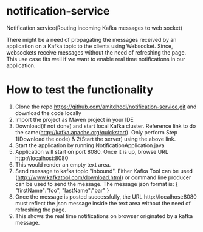 # notification-service
Notification service(Routing incoming Kafka messages to web socket)

There might be a need of propagating the messages received by an application on a Kafka topic to the clients using Websocket. 
Since, websockets receive messages without the need of refreshing the page. This use case fits well if we want to enable real 
time notifications in our application.

# How to test the functionality
1. Clone the repo https://github.com/amitdhodi/notification-service.git and download the code locally
2. Import the project as Maven project in your IDE
3. Download(if not done) and start local Kafka cluster. Reference link to do the same(http://kafka.apache.org/quickstart).
Only perform Step 1(Download the code) & 2(Start the server) using the above link.
4. Start the application by running NotificationApplication.java
5. Application will start on port 8080. Once it is up, browse URL http://localhost:8080
6. This would render an empty text area.
7. Send message to kafka topic "inbound". Either Kafka Tool can be used (http://www.kafkatool.com/download.html) or command line
producer can be used to send the message. The message json format is:
{
 "firstName":"foo",
 "lastName":"bar"
}
8. Once the message is posted successfully, the URL http://localhost:8080 must reflect the json message inside the text area
without the need of refreshing the page.
9. This shows the real time notifications on browser originated by a kafka message. 
